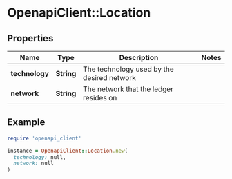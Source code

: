 # OpenapiClient::Location

## Properties

| Name | Type | Description | Notes |
| ---- | ---- | ----------- | ----- |
| **technology** | **String** | The technology used by the desired network |  |
| **network** | **String** | The network that the ledger resides on |  |

## Example

```ruby
require 'openapi_client'

instance = OpenapiClient::Location.new(
  technology: null,
  network: null
)
```

